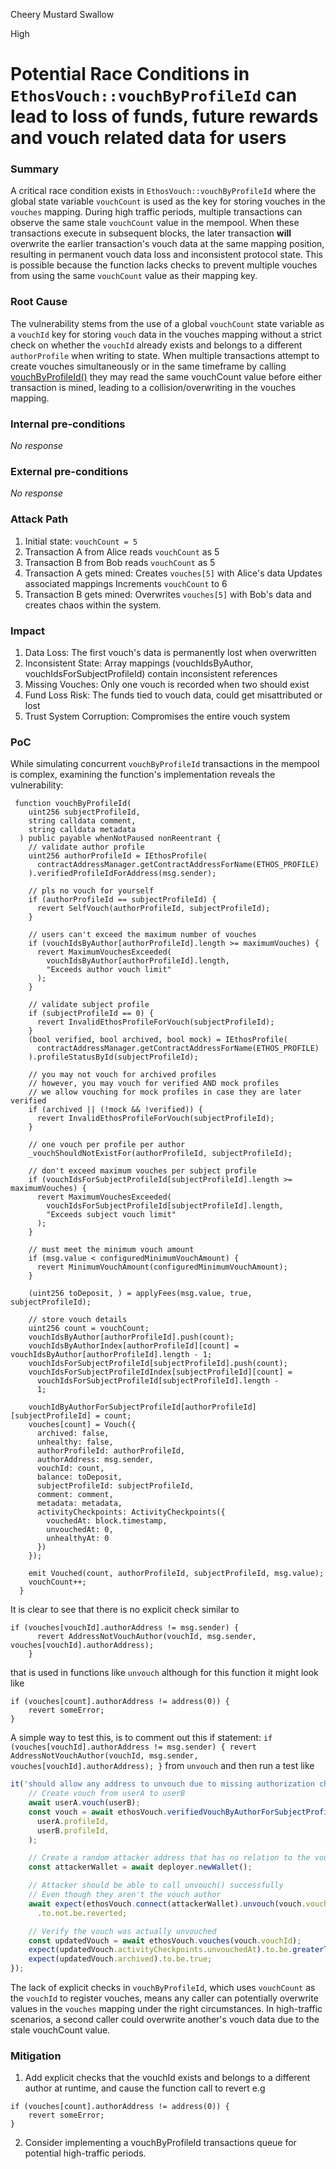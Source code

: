 Cheery Mustard Swallow

High

# Potential Race Conditions in `EthosVouch::vouchByProfileId` can lead to loss of funds, future rewards and vouch related data for users

### Summary

A critical race condition exists in `EthosVouch::vouchByProfileId` where the global state variable `vouchCount` is used as the key for storing vouches in the `vouches` mapping. During high traffic periods, multiple transactions can observe the same stale `vouchCount` value in the mempool. When these transactions execute in subsequent blocks, the later transaction **will** overwrite the earlier transaction's vouch data at the same mapping position, resulting in permanent vouch data loss and inconsistent protocol state. This is possible because the function lacks checks to prevent multiple vouches from using the same `vouchCount` value as their mapping key.

### Root Cause

The vulnerability stems from the use of a global `vouchCount` state variable as a `vouchId` key for storing `vouch` data in the vouches mapping without a strict check on whether the `vouchId` already exists and belongs to a different `authorProfile` when writing to state. When multiple transactions attempt to create vouches simultaneously or in the same timeframe by calling [vouchByProfileId()](https://github.com/sherlock-audit/2024-11-ethos-network-ii/blob/main/ethos/packages/contracts/contracts/EthosVouch.sol#L330-L415) they may read the same vouchCount value before either transaction is mined, leading to a collision/overwriting in the vouches mapping.



### Internal pre-conditions

_No response_

### External pre-conditions

_No response_

### Attack Path

1. Initial state: `vouchCount = 5`
2. Transaction A from Alice reads `vouchCount` as 5
3. Transaction B from Bob reads `vouchCount` as 5
4. Transaction A gets mined:
Creates `vouches[5]` with Alice's data
Updates associated mappings
Increments `vouchCount` to 6
5. Transaction B gets mined:
Overwrites `vouches[5]` with Bob's data and creates chaos within the system.

### Impact

1. Data Loss: The first vouch's data is permanently lost when overwritten
2. Inconsistent State: Array mappings (vouchIdsByAuthor, vouchIdsForSubjectProfileId) contain inconsistent references
3. Missing Vouches: Only one vouch is recorded when two should exist
4. Fund Loss Risk: The funds tied to vouch data, could get misattributed or lost
5. Trust System Corruption: Compromises the entire vouch system

### PoC

While simulating concurrent `vouchByProfileId` transactions in the mempool is complex, examining the function's implementation reveals the vulnerability: 

```solidity
 function vouchByProfileId(
    uint256 subjectProfileId,
    string calldata comment,
    string calldata metadata
  ) public payable whenNotPaused nonReentrant {
    // validate author profile
    uint256 authorProfileId = IEthosProfile(
      contractAddressManager.getContractAddressForName(ETHOS_PROFILE)
    ).verifiedProfileIdForAddress(msg.sender);

    // pls no vouch for yourself
    if (authorProfileId == subjectProfileId) {
      revert SelfVouch(authorProfileId, subjectProfileId);
    }

    // users can't exceed the maximum number of vouches
    if (vouchIdsByAuthor[authorProfileId].length >= maximumVouches) {
      revert MaximumVouchesExceeded(
        vouchIdsByAuthor[authorProfileId].length,
        "Exceeds author vouch limit"
      );
    }

    // validate subject profile
    if (subjectProfileId == 0) {
      revert InvalidEthosProfileForVouch(subjectProfileId);
    }
    (bool verified, bool archived, bool mock) = IEthosProfile(
      contractAddressManager.getContractAddressForName(ETHOS_PROFILE)
    ).profileStatusById(subjectProfileId);

    // you may not vouch for archived profiles
    // however, you may vouch for verified AND mock profiles
    // we allow vouching for mock profiles in case they are later verified
    if (archived || (!mock && !verified)) {
      revert InvalidEthosProfileForVouch(subjectProfileId);
    }

    // one vouch per profile per author
    _vouchShouldNotExistFor(authorProfileId, subjectProfileId);

    // don't exceed maximum vouches per subject profile
    if (vouchIdsForSubjectProfileId[subjectProfileId].length >= maximumVouches) {
      revert MaximumVouchesExceeded(
        vouchIdsForSubjectProfileId[subjectProfileId].length,
        "Exceeds subject vouch limit"
      );
    }

    // must meet the minimum vouch amount
    if (msg.value < configuredMinimumVouchAmount) {
      revert MinimumVouchAmount(configuredMinimumVouchAmount);
    }

    (uint256 toDeposit, ) = applyFees(msg.value, true, subjectProfileId);

    // store vouch details
    uint256 count = vouchCount;
    vouchIdsByAuthor[authorProfileId].push(count);
    vouchIdsByAuthorIndex[authorProfileId][count] = vouchIdsByAuthor[authorProfileId].length - 1;
    vouchIdsForSubjectProfileId[subjectProfileId].push(count);
    vouchIdsForSubjectProfileIdIndex[subjectProfileId][count] =
      vouchIdsForSubjectProfileId[subjectProfileId].length -
      1;

    vouchIdByAuthorForSubjectProfileId[authorProfileId][subjectProfileId] = count;
    vouches[count] = Vouch({
      archived: false,
      unhealthy: false,
      authorProfileId: authorProfileId,
      authorAddress: msg.sender,
      vouchId: count,
      balance: toDeposit,
      subjectProfileId: subjectProfileId,
      comment: comment,
      metadata: metadata,
      activityCheckpoints: ActivityCheckpoints({
        vouchedAt: block.timestamp,
        unvouchedAt: 0,
        unhealthyAt: 0
      })
    });

    emit Vouched(count, authorProfileId, subjectProfileId, msg.value);
    vouchCount++;
  }
```

It is clear to see that there is no explicit check similar to  
```solidity
if (vouches[vouchId].authorAddress != msg.sender) {
      revert AddressNotVouchAuthor(vouchId, msg.sender, vouches[vouchId].authorAddress);
    }
``` 
that is used in functions like `unvouch` although for this function it might look like 
```solidity
if (vouches[count].authorAddress != address(0)) {
    revert someError;
}
``` 

A simple way to test this, is to comment out this if statement: `if (vouches[vouchId].authorAddress != msg.sender) {
      revert AddressNotVouchAuthor(vouchId, msg.sender, vouches[vouchId].authorAddress);
    }` from `unvouch` and then run a test like 

```typescript
it('should allow any address to unvouch due to missing authorization check', async () => {
    // Create vouch from userA to userB
    await userA.vouch(userB);
    const vouch = await ethosVouch.verifiedVouchByAuthorForSubjectProfileId(
      userA.profileId,
      userB.profileId,
    );

    // Create a random attacker address that has no relation to the vouch
    const attackerWallet = await deployer.newWallet();

    // Attacker should be able to call unvouch() successfully
    // Even though they aren't the vouch author
    await expect(ethosVouch.connect(attackerWallet).unvouch(vouch.vouchId))
      .to.not.be.reverted;

    // Verify the vouch was actually unvouched
    const updatedVouch = await ethosVouch.vouches(vouch.vouchId);
    expect(updatedVouch.activityCheckpoints.unvouchedAt).to.be.greaterThan(0);
    expect(updatedVouch.archived).to.be.true;
});
```

The lack of explicit checks in `vouchByProfileId`, which uses `vouchCount` as the `vouchId` to register vouches, means any caller can potentially overwrite values in the `vouches` mapping under the right circumstances. In high-traffic scenarios, a second caller could overwrite another's vouch data due to the stale vouchCount value.

### Mitigation


1. Add explicit checks that the vouchId exists and belongs to a different author at runtime, and cause the function call to revert e.g 
```solidity
if (vouches[count].authorAddress != address(0)) {
    revert someError;
}
``` 
2. Consider implementing a vouchByProfileId transactions queue for potential high-traffic periods. 

